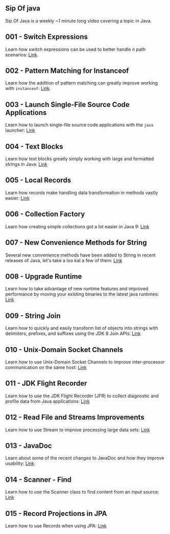 ## Sip Of java

Sip Of Java is a weekly ~1 minute long video covering a topic in Java. 

## 001 - Switch Expressions 

Learn how switch expressions can be used to better handle _n_ path scenarios: [Link](001.md).

## 002 - Pattern Matching for Instanceof

Learn how the addition of pattern matching can greatly improve working with `instanceof`: [Link](002.md).

## 003 - Launch Single-File Source Code Applications

Learn how to launch single-file source code applications with the `java` launcher: [Link](003.md)

## 004 - Text Blocks

Learn how text blocks greatly simply working with large and formatted strings in Java: [Link](004.md)

## 005 - Local Records

Learn how records make handling data transformation in methods vastly easier: [Link](005.md)

## 006 - Collection Factory

Learn how creating simple collections got a lot easier in Java 9: [Link](006.md)

## 007 - New Convenience Methods for String 

Several new convenience methods have been added to String in recent releases of Java, let's take a loo kat a few of them: [Link](007.md)

## 008 - Upgrade Runtime
Learn how to take advantage of new runtime features and improved performance by moving your existing binaries to the latest java runtimes: [Link](008.md)

## 009 - String Join
Learn how to quickly and easily transform list of objects into strings with delimiters, prefixes, and suffixes using the JDK 8 Join APIs: [Link](009.md)

## 010 - Unix-Domain Socket Channels
Learn how  to use Unix-Domain Socket Channels to improve inter-processor communication on the same host: [Link](010.md)

## 011 - JDK Flight Recorder
Learn how to use the JDK Flight Recorder (JFR) to collect diagnostic and profile data from Java applications: [Link](011.md)

## 012 - Read File and Streams Improvements
Learn how to use Stream to improve processing large data sets: [Link](012.md)

## 013 - JavaDoc
Learn about some of the recent changes to JavaDoc and how they improve usability: [Link](013.md)

## 014 - Scanner - Find
Learn how to use the Scanner class to find content from an input source: [Link](014.md)

## 015 - Record Projections in JPA
Learn how to use Records when using JPA: [Link](015.md)
